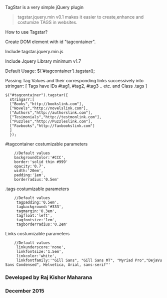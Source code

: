 TagStar is a very simple jQuery plugin
> tagstar.jquery.min v0.1 makes it easier to create,enhance and costumize TAGS in websites.

How to use Tagstar?

Create DOM element with id "tagcontainer".

Include tagstar.jquery.min.js

 <a style="text-decoration:none; background:#fff;" href='http://jquery.com'> Include Jquery Library minimum v1.7 </a> 

Default Usage: 
      $('#tagcontainer').tagstar();

Passing Tag Values and their corresponding links successively into stringarr:
  [ Tags have IDs #tag1, #tag2, #tag3 .. etc. and Class .tags ] 
  
    $("#tagcontainer").tagstar({
      stringarr:[
      ["Books","http://bookslink.com"],
      ["Novels","http://novelslink.com"],
      ["Authors","http://authorslink.com"],
      ["Tesimonials","http://testmonlink.com"],
      ["Puzzles","http://Puzzleslink.com"],
      ["Favbooks","http://favbookslink.com"]
      ]
      });

#tagcontainer costumizable parameters

        //Default values 
        backgroundColor:'#CCC',
        border:'solid thin #999'
        opacity:'0.7',
        width:'20em',
        padding:'1em',
        borderradius:'0.5em'

.tags costumizable parameters

        //Default values
         tagpadding:'0.5em',
         tagbackground:'#333',
         tagmargin:'0.3em',
         tagfloat:'left',
         tagfontsize:'1em',
         tagborderradius:'0.2em'
  
  
Links costumizable parameters

        //Default values
         linkunderscore:'none',
         linkfontsize:'1.5em',
         linkcolor:'white',
         linkfontfamily:'"Gill Sans", "Gill Sans MT", "Myriad Pro","DejaVu Sans Condensed", Helvetica, Arial, sans-serif"' 


###  Developed by Raj Kishor Maharana 
###  December 2015
